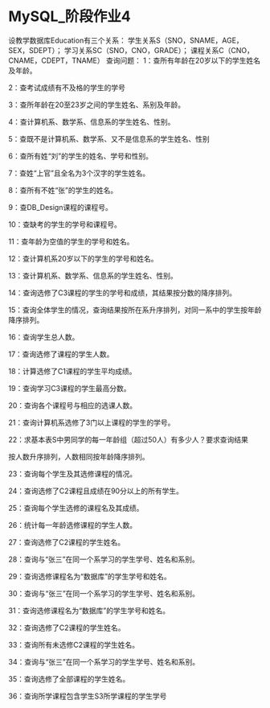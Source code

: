 # MySQL_阶段作业4

设教学数据库Education有三个关系：
学生关系S（SNO，SNAME，AGE，SEX，SDEPT）；
学习关系SC（SNO，CNO，GRADE）；
课程关系C（CNO，CNAME，CDEPT，TNAME）
查询问题：
1：查所有年龄在20岁以下的学生姓名及年龄。

2：查考试成绩有不及格的学生的学号

3：查所年龄在20至23岁之间的学生姓名、系别及年龄。

4：查计算机系、数学系、信息系的学生姓名、性别。

5：查既不是计算机系、数学系、又不是信息系的学生姓名、性别

6：查所有姓“刘”的学生的姓名、学号和性别。

7：查姓“上官”且全名为3个汉字的学生姓名。

8：查所有不姓“张”的学生的姓名。

9：查DB_Design课程的课程号。

10：查缺考的学生的学号和课程号。

11：查年龄为空值的学生的学号和姓名。

12：查计算机系20岁以下的学生的学号和姓名。

13：查计算机系、数学系、信息系的学生姓名、性别。

14：查询选修了C3课程的学生的学号和成绩，其结果按分数的降序排列。

15：查询全体学生的情况，查询结果按所在系升序排列，对同一系中的学生按年龄降序排列。

16：查询学生总人数。

17：查询选修了课程的学生人数。

18：计算选修了C1课程的学生平均成绩。

19：查询学习C3课程的学生最高分数。

20：查询各个课程号与相应的选课人数。

21：查询计算机系选修了3门以上课程的学生的学号。

22：求基本表S中男同学的每一年龄组（超过50人）有多少人？要求查询结果

按人数升序排列，人数相同按年龄降序排列。

23：查询每个学生及其选修课程的情况。

24：查询选修了C2课程且成绩在90分以上的所有学生。

25：查询每个学生选修的课程名及其成绩。

26：统计每一年龄选修课程的学生人数。

27：查询选修了C2课程的学生姓名。

28：查询与“张三”在同一个系学习的学生学号、姓名和系别。

29：查询选修课程名为“数据库”的学生学号和姓名。

30：查询与“张三”在同一个系学习的学生学号、姓名和系别。

31：查询选修课程名为“数据库”的学生学号和姓名。

32：查询选修了C2课程的学生姓名。

33：查询所有未选修C2课程的学生姓名。

34：查询与“张三”在同一个系学习的学生学号、姓名和系别。

35：查询选修了全部课程的学生姓名。

36：查询所学课程包含学生S3所学课程的学生学号